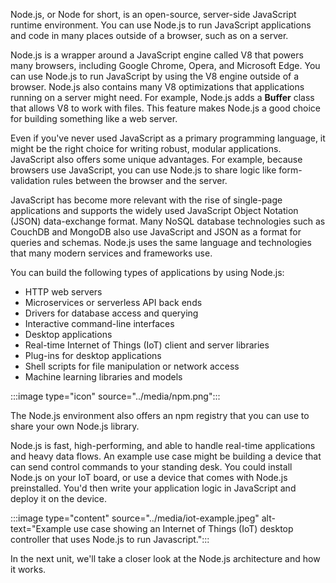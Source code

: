 Node.js, or Node for short, is an open-source, server-side JavaScript runtime environment. You can use Node.js to run JavaScript applications and code in many places outside of a browser, such as on a server.

Node.js is a wrapper around a JavaScript engine called V8 that powers many browsers, including Google Chrome, Opera, and Microsoft Edge. You can use Node.js to run JavaScript by using the V8 engine outside of a browser. Node.js also contains many V8 optimizations that applications running on a server might need. For example, Node.js adds a **Buffer** class that allows V8 to work with files. This feature makes Node.js a good choice for building something like a web server.

Even if you've never used JavaScript as a primary programming language, it might be the right choice for writing robust, modular applications. JavaScript also offers some unique advantages. For example, because browsers use JavaScript, you can use Node.js to share logic like form-validation rules between the browser and the server.

JavaScript has become more relevant with the rise of single-page applications and supports the widely used JavaScript Object Notation (JSON) data-exchange format. Many NoSQL database technologies such as CouchDB and MongoDB also use JavaScript and JSON as a format for queries and schemas. Node.js uses the same language and technologies that many modern services and frameworks use.

You can build the following types of applications by using Node.js:

- HTTP web servers
- Microservices or serverless API back ends
- Drivers for database access and querying
- Interactive command-line interfaces
- Desktop applications
- Real-time Internet of Things (IoT) client and server libraries
- Plug-ins for desktop applications
- Shell scripts for file manipulation or network access
- Machine learning libraries and models

:::image type="icon" source="../media/npm.png":::

The Node.js environment also offers an npm registry that you can use to share your own Node.js library.

Node.js is fast, high-performing, and able to handle real-time applications and heavy data flows. An example use case might be building a device that can send control commands to your standing desk. You could install Node.js on your IoT board, or use a device that comes with Node.js preinstalled. You'd then write your application logic in JavaScript and deploy it on the device.

:::image type="content" source="../media/iot-example.jpeg" alt-text="Example use case showing an Internet of Things (IoT) desktop controller that uses Node.js to run Javascript.":::

In the next unit, we'll take a closer look at the Node.js architecture and how it works.
